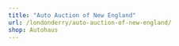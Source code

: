 ```yaml
---
title: "Auto Auction of New England"
url: /londonderry/auto-auction-of-new-england/
shop: Autohaus
---
```

